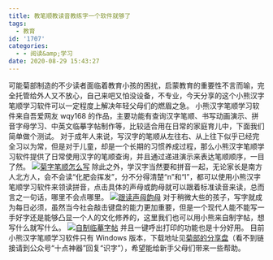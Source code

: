 ```yaml
---
title: 教笔顺教读音教练字一个软件就够了
tags:
  - 教育
id: '1707'
categories:
  - - 阅读&amp;学习
date: 2020-08-29 15:43:27
---
```


可能菊部制造的不少读者面临着教育小孩的困扰，启蒙教育的重要性不言而喻，完全托管给外人又不放心，自己来吧又怕没设备，不专业，今天分享的这个小熊汉字笔顺学习软件可以一定程度上解决年轻父母们的燃眉之急。 小熊汉字笔顺学习软件来自吾爱网友 wqy168 的作品，主要功能有查询汉字笔顺、书写动画演示、拼音字母学习、中英文临摹字帖制作等，比较适合用在日常的家庭育儿中，下面我们简单做个测试。 对于成年人来说，写汉字的笔顺从左往右、从上往下似乎已经完全习以为常，但是对于儿童，却是一个长期的习惯养成过程，那么小熊汉字笔顺学习软件提供了日常使用汉字的笔顺查询，并且通过递进演示来表达笔顺顺序，一目了然。 [![菊字笔顺怎么写](https://i.loli.net/2020/08/29/RyGjdkm9DaCfuxl.png)](https://i.loli.net/2020/08/29/RyGjdkm9DaCfuxl.png) 除此之外，学汉字当然要和拼音一起，无论家长是南方人北方人，会不会读“化肥会挥发”，分不分得清楚“n”和“l”，都可以使用小熊汉字笔顺学习软件来领读拼音，点击具体的声母或韵母就可以跟着标准读音来读，总而言之一句话，哪里不会点哪里。 [![跟读声母韵母](https://i.loli.net/2020/08/29/KdCPjeDNtgnafcm.png)](https://i.loli.net/2020/08/29/KdCPjeDNtgnafcm.png) 对于稍微大些的孩子，写字就成为每日必须，虽然当今社会敲击键盘的能力更加重要，但是一个现代人能不能写一手好字还是能够凸显一个人的文化修养的，这里我们也可以用小熊来自制字帖，想写什么就写什么。 [![自制临摹字帖](https://i.loli.net/2020/08/29/VMwlTBJQ3LgZtW4.png)](https://i.loli.net/2020/08/29/VMwlTBJQ3LgZtW4.png) 并且一键呼出打印的功能也是十分好用。 目前小熊汉字笔顺学习软件只有 Windows 版本，下载地址见[菊部的分享盘](http://share.jubuzz.com/file/18034009-459201389)（看不到链接请到公众号“十点神器”回复“识字”），希望能给新手父母们带来一些帮助。